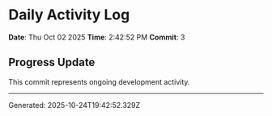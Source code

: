 # Daily Activity Log

**Date**: Thu Oct 02 2025
**Time**: 2:42:52 PM
**Commit**: 3

## Progress Update

This commit represents ongoing development activity.

---
Generated: 2025-10-24T19:42:52.329Z
